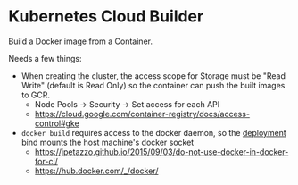 # Kubernetes Cloud Builder

Build a Docker image from a Container.

Needs a few things:
* When creating the cluster, the access scope for Storage must be "Read Write" (default is Read Only) so the container can push the built images to GCR.
    * Node Pools -> Security -> Set access for each API
    * https://cloud.google.com/container-registry/docs/access-control#gke
* `docker build` requires access to the docker daemon, so the [deployment](k8s/deployment.yaml) bind mounts the host machine's docker socket
    * https://jpetazzo.github.io/2015/09/03/do-not-use-docker-in-docker-for-ci/
    * https://hub.docker.com/_/docker/